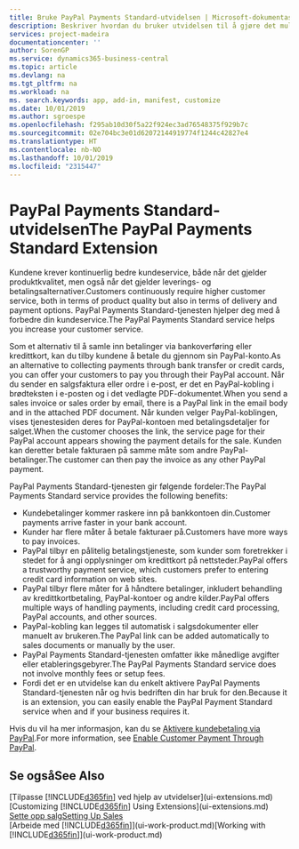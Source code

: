 ```yaml
---
title: Bruke PayPal Payments Standard-utvidelsen | Microsoft-dokumentasjon
description: Beskriver hvordan du bruker utvidelsen til å gjøre det mulig for kunder å betale med PayPal.
services: project-madeira
documentationcenter: ''
author: SorenGP
ms.service: dynamics365-business-central
ms.topic: article
ms.devlang: na
ms.tgt_pltfrm: na
ms.workload: na
ms. search.keywords: app, add-in, manifest, customize
ms.date: 10/01/2019
ms.author: sgroespe
ms.openlocfilehash: f295ab10d30f5a22f924ec3ad76548375f929b7c
ms.sourcegitcommit: 02e704bc3e01d62072144919774f1244c42827e4
ms.translationtype: HT
ms.contentlocale: nb-NO
ms.lasthandoff: 10/01/2019
ms.locfileid: "2315447"
---
```

# <a name="the-paypal-payments-standard-extension"></a><span data-ttu-id="43ae1-103">PayPal Payments Standard-utvidelsen</span><span class="sxs-lookup"><span data-stu-id="43ae1-103">The PayPal Payments Standard Extension</span></span>
<span data-ttu-id="43ae1-104">Kundene krever kontinuerlig bedre kundeservice, både når det gjelder produktkvalitet, men også når det gjelder leverings- og betalingsalternativer.</span><span class="sxs-lookup"><span data-stu-id="43ae1-104">Customers continuously require higher customer service, both in terms of product quality but also in terms of delivery and payment options.</span></span> <span data-ttu-id="43ae1-105">PayPal Payments Standard-tjenesten hjelper deg med å forbedre din kundeservice.</span><span class="sxs-lookup"><span data-stu-id="43ae1-105">The PayPal Payments Standard service helps you increase your customer service.</span></span>

<span data-ttu-id="43ae1-106">Som et alternativ til å samle inn betalinger via bankoverføring eller kredittkort, kan du tilby kundene å betale du gjennom sin PayPal-konto.</span><span class="sxs-lookup"><span data-stu-id="43ae1-106">As an alternative to collecting payments through bank transfer or credit cards, you can offer your customers to pay you through their PayPal account.</span></span> <span data-ttu-id="43ae1-107">Når du sender en salgsfaktura eller ordre i e-post, er det en PayPal-kobling i brødteksten i e-posten og i det vedlagte PDF-dokumentet.</span><span class="sxs-lookup"><span data-stu-id="43ae1-107">When you send a sales invoice or sales order by email, there is a PayPal link in the email body and in the attached PDF document.</span></span> <span data-ttu-id="43ae1-108">Når kunden velger PayPal-koblingen, vises tjenestesiden deres for PayPal-kontoen med betalingsdetaljer for salget.</span><span class="sxs-lookup"><span data-stu-id="43ae1-108">When the customer chooses the link, the service page for their PayPal account appears showing the payment details for the sale.</span></span> <span data-ttu-id="43ae1-109">Kunden kan deretter betale fakturaen på samme måte som andre PayPal-betalinger.</span><span class="sxs-lookup"><span data-stu-id="43ae1-109">The customer can then pay the invoice as any other PayPal payment.</span></span>

<span data-ttu-id="43ae1-110">PayPal Payments Standard-tjenesten gir følgende fordeler:</span><span class="sxs-lookup"><span data-stu-id="43ae1-110">The PayPal Payments Standard service provides the following benefits:</span></span>

* <span data-ttu-id="43ae1-111">Kundebetalinger kommer raskere inn på bankkontoen din.</span><span class="sxs-lookup"><span data-stu-id="43ae1-111">Customer payments arrive faster in your bank account.</span></span>
* <span data-ttu-id="43ae1-112">Kunder har flere måter å betale fakturaer på.</span><span class="sxs-lookup"><span data-stu-id="43ae1-112">Customers have more ways to pay invoices.</span></span>
* <span data-ttu-id="43ae1-113">PayPal tilbyr en pålitelig betalingstjeneste, som kunder som foretrekker i stedet for å angi opplysninger om kredittkort på nettsteder.</span><span class="sxs-lookup"><span data-stu-id="43ae1-113">PayPal offers a trustworthy payment service, which customers prefer to entering credit card information on web sites.</span></span>
* <span data-ttu-id="43ae1-114">PayPal tilbyr flere måter for å håndtere betalinger, inkludert behandling av kredittkortbetaling, PayPal-kontoer og andre kilder.</span><span class="sxs-lookup"><span data-stu-id="43ae1-114">PayPal offers multiple ways of handling payments, including credit card processing, PayPal accounts, and other sources.</span></span>
* <span data-ttu-id="43ae1-115">PayPal-kobling kan legges til automatisk i salgsdokumenter eller manuelt av brukeren.</span><span class="sxs-lookup"><span data-stu-id="43ae1-115">The PayPal link can be added automatically to sales documents or manually by the user.</span></span>
* <span data-ttu-id="43ae1-116">PayPal Payments Standard-tjenesten omfatter ikke månedlige avgifter eller etableringsgebyrer.</span><span class="sxs-lookup"><span data-stu-id="43ae1-116">The PayPal Payments Standard service does not involve monthly fees or setup fees.</span></span>
* <span data-ttu-id="43ae1-117">Fordi det er en utvidelse kan du enkelt aktivere PayPal Payments Standard-tjenesten når og hvis bedriften din har bruk for den.</span><span class="sxs-lookup"><span data-stu-id="43ae1-117">Because it is an extension, you can easily enable the PayPal Payment Standard service when and if your business requires it.</span></span>  

<span data-ttu-id="43ae1-118">Hvis du vil ha mer informasjon, kan du se [Aktivere kundebetaling via PayPal](sales-how-enable-payment-service-extensions.md).</span><span class="sxs-lookup"><span data-stu-id="43ae1-118">For more information, see [Enable Customer Payment Through PayPal](sales-how-enable-payment-service-extensions.md).</span></span>

## <a name="see-also"></a><span data-ttu-id="43ae1-119">Se også</span><span class="sxs-lookup"><span data-stu-id="43ae1-119">See Also</span></span>
<span data-ttu-id="43ae1-120">[Tilpasse [!INCLUDE[d365fin](includes/d365fin_md.md)] ved hjelp av utvidelser](ui-extensions.md)</span><span class="sxs-lookup"><span data-stu-id="43ae1-120">[Customizing [!INCLUDE[d365fin](includes/d365fin_md.md)] Using Extensions](ui-extensions.md)</span></span>  
[<span data-ttu-id="43ae1-121">Sette opp salg</span><span class="sxs-lookup"><span data-stu-id="43ae1-121">Setting Up Sales</span></span>](sales-setup-sales.md)  
<span data-ttu-id="43ae1-122">[Arbeide med [!INCLUDE[d365fin](includes/d365fin_md.md)]](ui-work-product.md)</span><span class="sxs-lookup"><span data-stu-id="43ae1-122">[Working with [!INCLUDE[d365fin](includes/d365fin_md.md)]](ui-work-product.md)</span></span>
